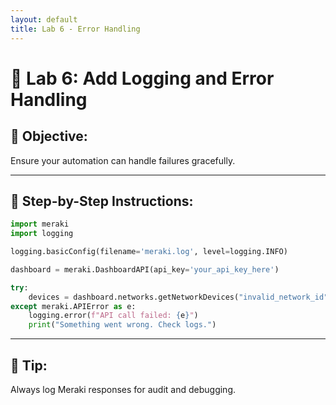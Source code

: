 ```yaml
---
layout: default
title: Lab 6 - Error Handling
---
```


# 🔹 Lab 6: Add Logging and Error Handling

## 🎯 Objective:
Ensure your automation can handle failures gracefully.

---

## 🧭 Step-by-Step Instructions:

```python
import meraki
import logging

logging.basicConfig(filename='meraki.log', level=logging.INFO)

dashboard = meraki.DashboardAPI(api_key='your_api_key_here')

try:
    devices = dashboard.networks.getNetworkDevices("invalid_network_id")
except meraki.APIError as e:
    logging.error(f"API call failed: {e}")
    print("Something went wrong. Check logs.")
```

---

## 🧠 Tip:
Always log Meraki responses for audit and debugging.
